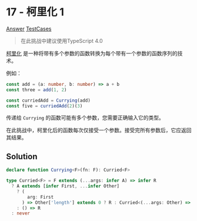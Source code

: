 # 17 - 柯里化 1

[Answer](https://github.com/lybenson/ts-checker/blob/master/src/17-hard-currying-1/template.ts) [TestCases](https://github.com/lybenson/ts-checker/blob/master/src/17-hard-currying-1/test-cases.ts)

> 在此挑战中建议使用TypeScript 4.0

[柯里化](https://en.wikipedia.org/wiki/Currying) 是一种将带有多个参数的函数转换为每个带有一个参数的函数序列的技术。

例如：

```ts
const add = (a: number, b: number) => a + b
const three = add(1, 2)

const curriedAdd = Currying(add)
const five = curriedAdd(2)(3)
```

传递给 `Currying` 的函数可能有多个参数，您需要正确输入它的类型。

在此挑战中，柯里化后的函数每次仅接受一个参数。接受完所有参数后，它应返回其结果。

## Solution

```ts
declare function Currying<F>(fn: F): Curried<F>

type Curried<F> = F extends (...args: infer A) => infer R
  ? A extends [infer First, ...infer Other]
    ? (
        arg: First
      ) => Other['length'] extends 0 ? R : Curried<(...args: Other) => R>
    : () => R
  : never
```
